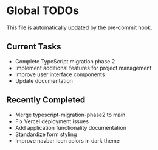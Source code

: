 # Global TODOs

This file is automatically updated by the pre-commit hook.

## Current Tasks
- Complete TypeScript migration phase 2
- Implement additional features for project management
- Improve user interface components
- Update documentation

## Recently Completed
- Merge typescript-migration-phase2 to main
- Fix Vercel deployment issues
- Add application functionality documentation
- Standardize form styling
- Improve navbar icon colors in dark theme